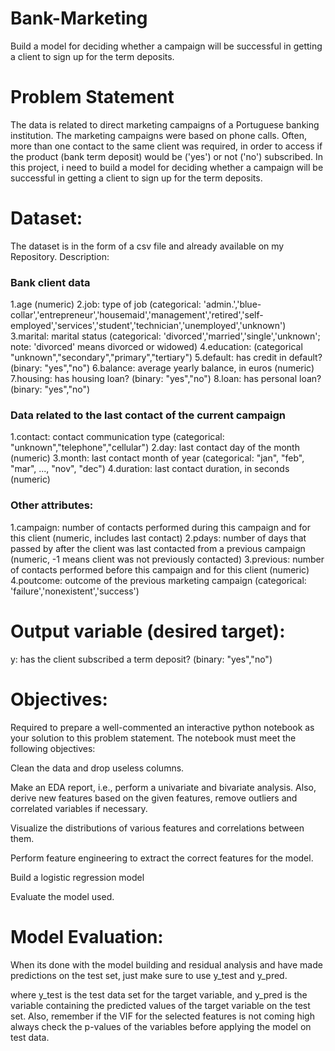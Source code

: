 # Bank-Marketing
Build a model for deciding whether a campaign will be successful in getting a client to sign up for the term deposits.

# Problem Statement 
The data is related to direct marketing campaigns of a Portuguese banking institution. The marketing campaigns were based on phone calls. Often, more than one contact to the same client was required, in order to access if the product (bank term deposit) would be ('yes') or not ('no') subscribed. 
In this project, i need to build a model for deciding whether a campaign will be successful in getting a client to sign up for the term deposits.

# Dataset:
The dataset is in the form of a csv file and already available on my Repository.
Description:

### Bank client data

1.age (numeric)
2.job: type of job (categorical: 'admin.','blue-collar','entrepreneur','housemaid','management','retired','self-employed','services','student','technician','unemployed','unknown')
3.marital: marital status (categorical: 'divorced','married','single','unknown'; note: 'divorced' means divorced or widowed)
4.education: (categorical "unknown","secondary","primary","tertiary")
5.default: has credit in default? (binary: "yes","no")
6.balance: average yearly balance, in euros (numeric) 
7.housing: has housing loan? (binary: "yes","no")
8.loan: has personal loan? (binary: "yes","no")

### Data related to the last contact of the current campaign

1.contact: contact communication type (categorical: "unknown","telephone","cellular") 
2.day: last contact day of the month (numeric)
3.month: last contact month of year (categorical: "jan", "feb", "mar", ..., "nov", "dec")
4.duration: last contact duration, in seconds (numeric)
 
 ### Other attributes:

1.campaign: number of contacts performed during this campaign and for this client (numeric, includes last contact)
2.pdays: number of days that passed by after the client was last contacted from a previous campaign (numeric, -1 means client was not previously contacted)
3.previous: number of contacts performed before this campaign and for this client (numeric)
4.poutcome: outcome of the previous marketing campaign (categorical: 'failure','nonexistent','success')
 

# Output variable (desired target):

y: has the client subscribed a term deposit? (binary: "yes","no")
 
# Objectives:

Required to prepare a well-commented an interactive python notebook as your solution to this problem statement. The notebook must meet the following objectives:

Clean the data and drop useless columns.

Make an EDA report, i.e., perform a univariate and bivariate analysis. Also, derive new features based on the given features, remove outliers and correlated variables if necessary.

Visualize the distributions of various features and correlations between them.

Perform feature engineering to extract the correct features for the model.

Build a logistic regression model

Evaluate the model used.

 

# Model Evaluation:
When its done with the model building and residual analysis and have made predictions on the test set, just make sure to use y_test and y_pred.

where y_test is the test data set for the target variable, and y_pred is the variable containing the predicted values of the target variable on the test set. Also, remember if the VIF for the selected features is not coming high always check the p-values of the variables before applying the model on test data.

